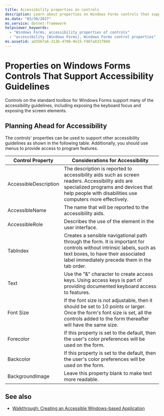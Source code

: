 ```yaml
---
title: Accessibility properties on controls
description: Learn about properties on Windows Forms controls that support accessibility guidelines, such as exposing the keyboard focus and the screen elements.
ms.date: "03/30/2017"
ms.service: dotnet-framework
helpviewer_keywords:
  - "Windows Forms, accessibility properties of controls"
  - "accessibility [Windows Forms], Windows Forms control properties"
ms.assetid: ad3567a6-313b-4708-9e15-f487a831f049
---
```

# Properties on Windows Forms Controls That Support Accessibility Guidelines

Controls on the standard toolbox for Windows Forms support many of the accessibility guidelines, including exposing the keyboard focus and exposing the screen elements.

## Planning Ahead for Accessibility

The controls' properties can be used to support other accessibility guidelines as shown in the following table. Additionally, you should use menus to provide access to program features.

|Control Property|Considerations for Accessibility|
|----------------------|--------------------------------------|
|AccessibleDescription|The description is reported to accessibility aids such as screen readers. Accessibility aids are specialized programs and devices that help people with disabilities use computers more effectively.|
|AccessibleName|The name that will be reported to the accessibility aids.|
|AccessibleRole|Describes the use of the element in the user interface.|
|TabIndex|Creates a sensible navigational path through the form. It is important for controls without intrinsic labels, such as text boxes, to have their associated label immediately precede them in the tab order.|
|Text|Use the "&" character to create access keys. Using access keys is part of providing documented keyboard access to features.|
|Font Size|If the font size is not adjustable, then it should be set to 10 points or larger. Once the form's font size is set, all the controls added to the form thereafter will have the same size.|
|Forecolor|If this property is set to the default, then the user's color preferences will be used on the form.|
|Backcolor|If this property is set to the default, then the user's color preferences will be used on the form.|
|BackgroundImage|Leave this property blank to make text more readable.|

## See also

- [Walkthrough: Creating an Accessible Windows-based Application](walkthrough-creating-an-accessible-windows-based-application.md)
